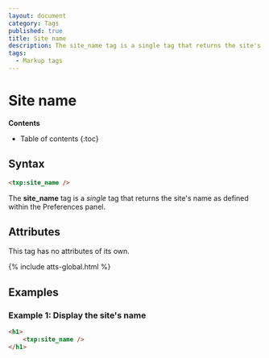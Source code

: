 ```yaml
---
layout: document
category: Tags
published: true
title: Site name
description: The site_name tag is a single tag that returns the site's name as defined within the Preferences panel.
tags:
  - Markup tags
---
```


# Site name

**Contents**

* Table of contents
{:toc}

## Syntax

~~~ html
<txp:site_name />
~~~

The **site_name** tag is a *single* tag that returns the site's name as defined within the Preferences panel.

## Attributes

This tag has no attributes of its own.

{% include atts-global.html %}

## Examples

### Example 1: Display the site's name

~~~ html
<h1>
    <txp:site_name />
</h1>
~~~
